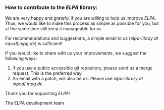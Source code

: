### How to contribute to the *ELPA* library: ###

We are very happy and grateful if you are willing to help us improve *ELPA*.
Thus, we would like to make this process as simple as possible for you,
but at the same time still keep it manageable for us

For recommendations and suggestions, a simple email to us (*elpa-libray at mpcdf.mpg.de*) is sufficient!

If you would like to share with us your improvements, we suggest the following ways:

1. If you use a public accessible git repository, please send us a merge request. This is the preferred way.
2. An email with a patch, will also be ok. Please use *elpa-library at mpcdf.mpg.de*

Thank you for supporting *ELPA*!

The ELPA development team
